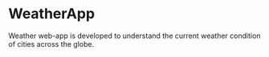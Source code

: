 # WeatherApp
Weather web-app is developed to understand the current weather condition of cities across the globe.
